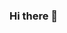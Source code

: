 ### Hi there 👋

<!--
**harifaizi/harifaizi** is a ✨ _special_ ✨ repository because its `README.md` (this file) appears on your GitHub profile.

Here are some ideas to get you started:

- 🔭 I’m currently working on website designer
- 🌱 I’m currently learning coding
- 👯 I’m looking to collaborate on crypto platform
- 🤔 I’m looking for help with students
- 💬 Ask me about blockchain technology
- 📫 How to reach me: Twitter
- 😄 Pronouns: Harifaizi
- ⚡ Fun fact: ...
-->
